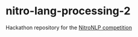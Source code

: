 # nitro-lang-processing-2
Hackathon repository for the [NitroNLP competition](https://nitronlp.rocks/)
